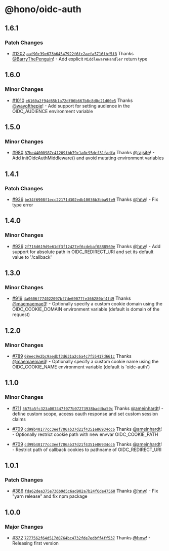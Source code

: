 # @hono/oidc-auth

## 1.6.1

### Patch Changes

- [#1202](https://github.com/honojs/middleware/pull/1202) [`aaf90c39e673b64547922f6fc2aefa5716fbf5f8`](https://github.com/honojs/middleware/commit/aaf90c39e673b64547922f6fc2aefa5716fbf5f8) Thanks [@BarryThePenguin](https://github.com/BarryThePenguin)! - Add explicit `MiddlewareHandler` return type

## 1.6.0

### Minor Changes

- [#1010](https://github.com/honojs/middleware/pull/1010) [`e6160a2f94d65b1a72df06b667b8c8d0c21d00e5`](https://github.com/honojs/middleware/commit/e6160a2f94d65b1a72df06b667b8c8d0c21d00e5) Thanks [@wayofthepie](https://github.com/wayofthepie)! - Add support for setting audience in the OIDC_AUDIENCE environment variable

## 1.5.0

### Minor Changes

- [#980](https://github.com/honojs/middleware/pull/980) [`87be44000987c41209fbb79c1a0c95dcf31fadfa`](https://github.com/honojs/middleware/commit/87be44000987c41209fbb79c1a0c95dcf31fadfa) Thanks [@rajsite](https://github.com/rajsite)! - Add initOidcAuthMiddleware() and avoid mutating environment variables

## 1.4.1

### Patch Changes

- [#936](https://github.com/honojs/middleware/pull/936) [`be34f6908f1ecc22171d302edb10036b3bba9fe9`](https://github.com/honojs/middleware/commit/be34f6908f1ecc22171d302edb10036b3bba9fe9) Thanks [@hnw](https://github.com/hnw)! - Fix type error

## 1.4.0

### Minor Changes

- [#926](https://github.com/honojs/middleware/pull/926) [`2f716d619d9e61df3f12427ef6cdebaf0888569e`](https://github.com/honojs/middleware/commit/2f716d619d9e61df3f12427ef6cdebaf0888569e) Thanks [@hnw](https://github.com/hnw)! - Add support for absolute path in OIDC_REDIRECT_URI and set its default value to '/callback'

## 1.3.0

### Minor Changes

- [#919](https://github.com/honojs/middleware/pull/919) [`4a0606f774022097bf7de69077fe366280bf4f49`](https://github.com/honojs/middleware/commit/4a0606f774022097bf7de69077fe366280bf4f49) Thanks [@maemaemae3](https://github.com/maemaemae3)! - Optionally specify a custom cookie domain using the OIDC_COOKIE_DOMAIN environment variable (default is domain of the request)

## 1.2.0

### Minor Changes

- [#789](https://github.com/honojs/middleware/pull/789) [`68eec9e2bc9aedbf3d631a2c6a4c7f55417d661c`](https://github.com/honojs/middleware/commit/68eec9e2bc9aedbf3d631a2c6a4c7f55417d661c) Thanks [@maemaemae3](https://github.com/maemaemae3)! - Optionally specify a custom cookie name using the OIDC_COOKIE_NAME environment variable (default is 'oidc-auth')

## 1.1.0

### Minor Changes

- [#711](https://github.com/honojs/middleware/pull/711) [`5675a5fc323a007447f077b97273938baddba59c`](https://github.com/honojs/middleware/commit/5675a5fc323a007447f077b97273938baddba59c) Thanks [@ameinhardt](https://github.com/ameinhardt)! - define custom scope, access oauth response and set custom session claims

- [#709](https://github.com/honojs/middleware/pull/709) [`cd99b40177cc3eef706ab37d21f4351e86934cc6`](https://github.com/honojs/middleware/commit/cd99b40177cc3eef706ab37d21f4351e86934cc6) Thanks [@ameinhardt](https://github.com/ameinhardt)! - Optionally restrict cookie path with new envvar OIDC_COOKIE_PATH

- [#709](https://github.com/honojs/middleware/pull/709) [`cd99b40177cc3eef706ab37d21f4351e86934cc6`](https://github.com/honojs/middleware/commit/cd99b40177cc3eef706ab37d21f4351e86934cc6) Thanks [@ameinhardt](https://github.com/ameinhardt)! - Restrict path of callback cookies to pathname of OIDC_REDIRECT_URI

## 1.0.1

### Patch Changes

- [#386](https://github.com/honojs/middleware/pull/386) [`fda62dea375e736b9d5c6ad902a7b24f6de47560`](https://github.com/honojs/middleware/commit/fda62dea375e736b9d5c6ad902a7b24f6de47560) Thanks [@hnw](https://github.com/hnw)! - Fix "yarn release" and fix npm package

## 1.0.0

### Major Changes

- [#372](https://github.com/honojs/middleware/pull/372) [`7777562f64d517d0764bc4732fde7edbff4ff537`](https://github.com/honojs/middleware/commit/7777562f64d517d0764bc4732fde7edbff4ff537) Thanks [@hnw](https://github.com/hnw)! - Releasing first version
